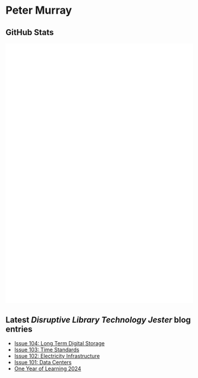 # Peter Murray

## GitHub Stats
![Metrics](/github-metrics.svg)


## Latest _Disruptive Library Technology Jester_ blog entries
<!-- BLOG-POST-LIST:START -->
- [Issue 104: Long Term Digital Storage](https://dltj.org/article/issue-104-long-term-digital-storage)
- [Issue 103: Time Standards](https://dltj.org/article/issue-103-time-standards)
- [Issue 102: Electricity Infrastructure](https://dltj.org/article/issue-102-electricity-infrastructure)
- [Issue 101: Data Centers](https://dltj.org/article/issue-101-data-centers)
- [One Year of Learning 2024](https://dltj.org/article/one-year-of-learning-2024)
<!-- BLOG-POST-LIST:END -->


[LinkedIn]: https://www.linkedin.com/in/datagazetteer "LinkedIn"
[Twitter]: https://twitter.com/DataG "Twitter"
[blog]: https://dltj.org/ "Blog"
